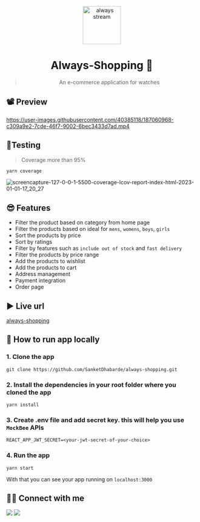 <div align="center">

<img alt="always stream" src="public/image512.png" width="100px" height="100px" />

# Always-Shopping 🛒
> An e-commerce application for watches
</div>


## 📽 Preview
https://user-images.githubusercontent.com/40385118/187060968-c309a9e2-7cde-46f7-9002-6bec3433d7ad.mp4

## 🧪Testing
> Coverage more than 95%

```bash
yarn coverage
```
![screencapture-127-0-0-1-5500-coverage-lcov-report-index-html-2023-01-01-17_20_27](https://user-images.githubusercontent.com/40385118/210169856-f32cb677-4af6-4d34-a32d-913b82318325.png)


## 😎 Features
- Filter the product based on category from home page
- Filter the products based on ideal for `mens`, `womens`, `boys`, `girls`
- Sort the products by price
- Sort by ratings
- Filter by features such as `include out of stock` and `fast delivery`
- Filter the products by price range
- Add the products to wishlist
- Add the products to cart
- Address management
- Payment integration
- Order page

## ▶ Live url
[always-shopping](https://always-shopping.netlify.app/)

## 🤯 How to run app locally
### 1. Clone the app
```
git clone https://github.com/SanketDhabarde/always-shopping.git
```
### 2. Install the dependencies in your root folder where you cloned the app
```
yarn install
```
### 3. Create .env file and add secret key. this will help you use `MockBee` APIs
```
REACT_APP_JWT_SECRET=<your-jwt-secret-of-your-choice>
```
### 4. Run the app
```
yarn start
```
With that you can see your app running on `localhost:3000`

## 👨‍💻 Connect with me 

<a href="https://twitter.com/adityasharan01"><img src="https://img.shields.io/badge/Twitter-1DA1F2?style=for-the-badge&logo=twitter&logoColor=white"/></a>
<a href="https://www.linkedin.com/in/aditya-sharan/"><img src="https://img.shields.io/badge/LinkedIn-0077B5?style=for-the-badge&logo=linkedin&logoColor=white"/></a>
